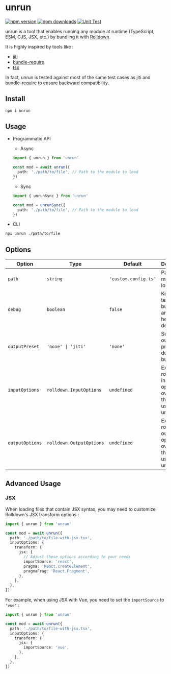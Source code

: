 # unrun

[![npm version][npm-version-src]][npm-version-href]
[![npm downloads][npm-downloads-src]][npm-downloads-href]
[![Unit Test][unit-test-src]][unit-test-href]

unrun is a tool that enables running any module at runtime (TypeScript, ESM, CJS, JSX, etc.) by bundling it with [Rolldown](https://rolldown.rs/).

It is highly inspired by tools like :

- [jiti](https://github.com/unjs/jiti)
- [bundle-require](https://github.com/egoist/bundle-require)
- [tsx](https://tsx.is/)

In fact, unrun is tested against most of the same test cases as jiti and bundle-require to ensure backward compatibility.

## Install

```bash
npm i unrun
```

## Usage

- Programmatic API
  - Async

  ```ts
  import { unrun } from 'unrun'

  const mod = await unrun({
    path: './path/to/file', // Path to the module to load
  })
  ```

  - Sync

  ```ts
  import { unrunSync } from 'unrun'

  const mod = unrunSync({
    path: './path/to/file', // Path to the module to load
  })
  ```

- CLI

```bash
npx unrun ./path/to/file
```

## Options

| Option          | Type                     | Default              | Description                                                             |
| --------------- | ------------------------ | -------------------- | ----------------------------------------------------------------------- |
| `path`          | `string`                 | `'custom.config.ts'` | Path to the module to load.                                             |
| `debug`         | `boolean`                | `false`              | Keep temporary build artifacts to help with debugging.                  |
| `outputPreset`  | `'none' \| 'jiti'`       | `'none'`             | Selects the output preset used during bundling.                         |
| `inputOptions`  | `rolldown.InputOptions`  | `undefined`          | Extra rolldown input options that override the defaults used by unrun.  |
| `outputOptions` | `rolldown.OutputOptions` | `undefined`          | Extra rolldown output options that override the defaults used by unrun. |

## Advanced Usage

### JSX

When loading files that contain JSX syntax, you may need to customize Rolldown's JSX transform options :

```ts
import { unrun } from 'unrun'

const mod = await unrun({
  path: './path/to/file-with-jsx.tsx',
  inputOptions: {
    transform: {
      jsx: {
        // Adjust these options according to your needs
        importSource: 'react',
        pragma: 'React.createElement',
        pragmaFrag: 'React.Fragment',
      },
    },
  },
})
```

For example, when using JSX with Vue, you need to set the `importSource` to `'vue'` :

```ts
import { unrun } from 'unrun'

const mod = await unrun({
  path: './path/to/file-with-jsx.tsx',
  inputOptions: {
    transform: {
      jsx: {
        importSource: 'vue',
      },
    },
  },
})
```

<!-- Badges -->

[npm-version-src]: https://img.shields.io/npm/v/unrun.svg
[npm-version-href]: https://npmjs.com/package/unrun
[npm-downloads-src]: https://img.shields.io/npm/dm/unrun
[npm-downloads-href]: https://www.npmcharts.com/compare/unrun?interval=30
[unit-test-src]: https://github.com/gugustinette/unrun/actions/workflows/unit-test.yml/badge.svg
[unit-test-href]: https://github.com/gugustinette/unrun/actions/workflows/unit-test.yml
